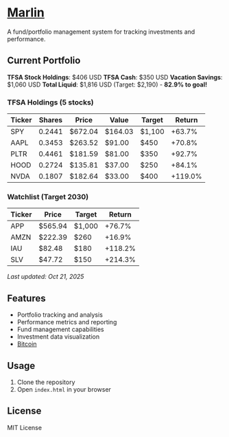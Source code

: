 # [Marlin](https://heyitsmejosh.com/marlin)

A fund/portfolio management system for tracking investments and performance.

## Current Portfolio

**TFSA Stock Holdings**: $406 USD
**TFSA Cash**: $350 USD
**Vacation Savings**: $1,060 USD
**Total Liquid**: $1,816 USD (Target: $2,190) - **82.9% to goal!**

### TFSA Holdings (5 stocks)

| Ticker | Shares | Price | Value | Target | Return |
|--------|--------|-------|-------|--------|--------|
| SPY | 0.2441 | $672.04 | $164.03 | $1,100 | +63.7% |
| AAPL | 0.3453 | $263.52 | $91.00 | $450 | +70.8% |
| PLTR | 0.4461 | $181.59 | $81.00 | $350 | +92.7% |
| HOOD | 0.2724 | $135.81 | $37.00 | $250 | +84.1% |
| NVDA | 0.1807 | $182.64 | $33.00 | $400 | +119.0% |

### Watchlist (Target 2030)

| Ticker | Price | Target | Return |
|--------|-------|--------|--------|
| APP | $565.94 | $1,000 | +76.7% |
| AMZN | $222.39 | $260 | +16.9% |
| IAU | $82.48 | $180 | +118.2% |
| SLV | $47.72 | $150 | +214.3% |

*Last updated: Oct 21, 2025*

## Features

- Portfolio tracking and analysis
- Performance metrics and reporting
- Fund management capabilities
- Investment data visualization
- [Bitcoin](https://heyitsmejosh.com/marlin/bitcoin)

## Usage

1. Clone the repository
2. Open `index.html` in your browser

## License

MIT License
